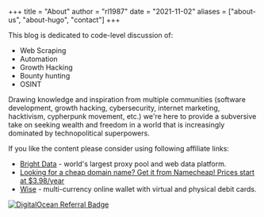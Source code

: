 +++
title = "About"
author = "rl1987"
date = "2021-11-02"
aliases = ["about-us", "about-hugo", "contact"]
+++

This blog is dedicated to code-level discussion of:

* Web Scraping
* Automation
* Growth Hacking
* Bounty hunting
* OSINT

Drawing knowledge and inspiration from multiple communities (software 
development, growth hacking, cybersecurity, internet marketing, hacktivism, 
cypherpunk movement, etc.) we're here to provide a subversive take on seeking 
wealth and freedom in a world that is increasingly dominated by technopolitical 
superpowers.

If you like the content please consider using following affiliate links:

* [Bright Data](https://get.brightdata.com/pa7d0cd) - world's largest proxy
pool and web data platform.
* [Looking for a cheap domain name? Get it from Namecheap! Prices start at $3.98/year](https://www.jdoqocy.com/click-100969061-11429053)
* [Wise](https://wise.prf.hn/click/camref:1101lGnmf) - multi-currency online
wallet with virtual and physical debit cards.

[![DigitalOcean Referral Badge](https://web-platforms.sfo2.cdn.digitaloceanspaces.com/WWW/Badge%201.svg)](https://www.digitalocean.com/?refcode=1ff2f82a3ad8&utm_campaign=Referral_Invite&utm_medium=Referral_Program&utm_source=badge)

